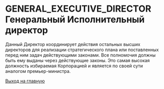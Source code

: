 # GENERAL_EXECUTIVE_DIRECTOR Генеральный Исполнительный директор
Данный Директор координирует действия остальных высших директоров для реализации стратегического плана или 
поставленных перед ним задач действующими законами. 
Все полномочия должны быть ему выданы через действующие законы. 
Это самая высокая должность избираемая Корпорацией и является по своей сути аналогом премьер-министра.

[Выход на главную](../documentation/documentationRus.md)
